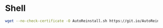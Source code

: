 # Shell
```bash
wget --no-check-certificate -O AutoReinstall.sh https://git.io/AutoReinstall.sh && bash AutoReinstall.sh
```
